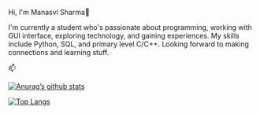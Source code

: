 Hi, I'm Manasvi Sharma👋

I'm currently a student who's passionate about programming, working with GUI interface, exploring
technology, and gaining experiences. My skills include Python, SQL, and primary level C/C++.
Looking forward to making connections and learning stuff.

📫

[![Anurag’s github stats](https://github-readme-stats.vercel.app/api?username=manasvi1604)](https://github.com/manasvi1604)

[![Top Langs](https://github-readme-stats.vercel.app/api/top-langs/?username=manasvi1604&layout=compact)](https://github.com/manasvi1604)
